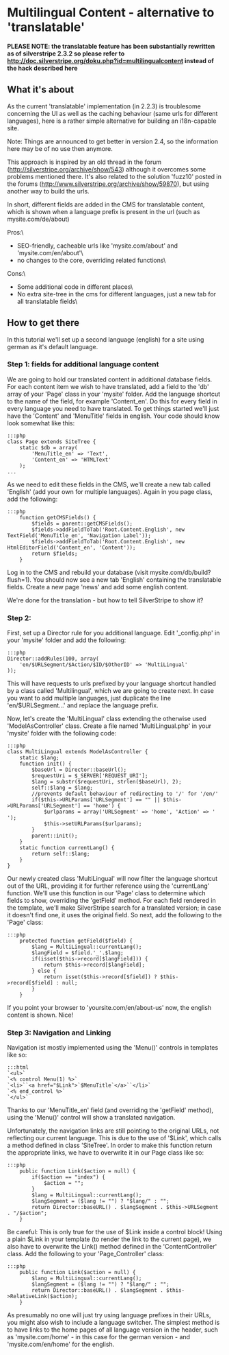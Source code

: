 # Multilingual Content - alternative to 'translatable'


**PLEASE NOTE: the translatable feature has been substantially rewritten as of silverstripe 2.3.2 so please refer to
http://doc.silverstripe.org/doku.php?id=multilingualcontent instead of the hack described here**

## What it's about


As the current 'translatable' implementation (in 2.2.3) is troublesome concerning the UI as well as the caching
behaviour (same urls for different languages), here is a rather simple alternative for building an i18n-capable site.

Note: Things are announced to get better in version 2.4, so the information here may be of no use then anymore.

This approach is inspired by an old thread in the forum (http://silverstripe.org/archive/show/543) although it overcomes
some problems mentioned there.
It's also related to the solution 'fuzz10' posted in the forums (http://www.silverstripe.org/archive/show/59870), but
using another way to build the urls.

In short, different fields are added in the CMS for translatable content, which is shown when a language prefix is
present in the url (such as mysite.com/de/about)

Pros:\\ 
+ SEO-friendly, cacheable urls like 'mysite.com/about' and 'mysite.com/en/about'\\ 
+ no changes to the core, overriding related functions\\ 

Cons:\\ 
- Some additional code in different places\\ 
- No extra site-tree in the cms for different languages, just a new tab for all translatable fields\\ 

## How to get there

In this tutorial we'll set up a second language (english) for a site using german as it's default language.

### Step 1: fields for additional language content

We are going to hold our translated content in additional database fields. 
For each content item we wish to have translated, add a field to the 'db' array of your 'Page' class in your 'mysite'
folder.
Add the language shortcut to the name of the field, for example 'Content_en'.
Do this for every field in every language you need to have translated.
To get things started we'll just have the 'Content' and 'MenuTitle' fields in english.
Your code should know look somewhat like this:

	:::php
	class Page extends SiteTree {
		static $db = array(	
			'MenuTitle_en' => 'Text',
			'Content_en' => 'HTMLText'	
		);
	...

As we need to edit these fields in the CMS, we'll create a new tab called 'English' (add your own for multiple
languages).
Again in you page class, add the following:

	:::php
		function getCMSFields() {
			$fields = parent::getCMSFields();	
			$fields->addFieldToTab('Root.Content.English', new TextField('MenuTitle_en', 'Navigation Label'));
			$fields->addFieldToTab('Root.Content.English', new HtmlEditorField('Content_en', 'Content'));
			return $fields;
		} 

Log in to the CMS and rebuild your database (visit mysite.com/db/build?flush=1). 
You should now see a new tab 'English' containing the translatable fields.
Create a new page 'news' and add some english content.

We're done for the translation - but how to tell SilverStripe to show it?

###  Step 2:

First, set up a Director rule for you additional language.
Edit '_config.php' in your 'mysite' folder and add the following:

	:::php
	Director::addRules(100, array(
		'en/$URLSegment/$Action/$ID/$OtherID' => 'MultiLingual'
	));

This will have requests to urls prefixed by your language shortcut handled by a class called 'Multilingual', which we
are going to create next.
In case you want to add multiple languages, just duplicate the line 'en/$URLSegment...' and replace the language prefix.


Now, let's create the 'MultiLingual' class extending the otherwise used 'ModelAsController' class.
Create a file named 'MultiLingual.php' in your 'mysite' folder with the following code:

	:::php
	class MultiLingual extends ModelAsController {	
		static $lang;	
		function init() {
			$baseUrl = Director::baseUrl();
			$requestUri = $_SERVER['REQUEST_URI'];
			$lang = substr($requestUri, strlen($baseUrl), 2);		
			self::$lang = $lang;
			//prevents default behaviour of redirecting to '/' for '/en/'
			if($this->URLParams['URLSegment'] == "" || $this->URLParams['URLSegment'] == 'home') {
				$urlparams = array('URLSegment' => 'home', 'Action' => ' ');
				$this->setURLParams($urlparams);
			}		
			parent::init();
		}
		static function currentLang() {
			return self::$lang;
		}	
	} 

Our newly created class 'MultiLingual' will now filter the language shortcut out of the URL, 
providing it for further reference using the 'currentLang' function.
We'll use this function in our 'Page' class to determine which fields to show, overriding the 'getField' method.
For each field rendered in the template, we'll make SilverStripe search for a translated version; in case it doesn't
find one, it uses the original field. 
So next, add the following to the 'Page' class:

	:::php
		protected function getField($field) {		
			$lang = MultiLingual::currentLang();
			$langField = $field.'_'.$lang;
			if(isset($this->record[$langField])) {
				return $this->record[$langField];
			} else {
				return isset($this->record[$field]) ? $this->record[$field] : null;
			}
		}

If you point your browser to 'yoursite.com/en/about-us' now, the english content is shown. Nice!


### Step 3: Navigation and Linking

Navigation ist mostly implemented using the 'Menu()' controls in templates like so:

	:::html
	`<ul>`
	`<% control Menu(1) %>`
	`<li>``<a href="$Link">`$MenuTitle`</a>``</li>`
	`<% end_control %>` 
	`</ul>`

Thanks to our 'MenuTitle_en' field (and overriding the 'getField' method), using the 'Menu()' control will show a
translated navigation.

Unfortunately, the navigation links are still pointing to the original URLs, not reflecting our current language.
This is due to the use of '$Link', which calls a method defined in class 'SiteTree'.
In order to make this function return the appropriate links, we have to overwrite it in our Page class like so:

	:::php
		public function Link($action = null) {
			if($action == "index") {
				$action = "";
			}
			$lang = MultiLingual::currentLang();
			$langSegment = ($lang != "") ? "$lang/" : "";
			return Director::baseURL() . $langSegment . $this->URLSegment . "/$action";
		}

Be careful: This is only true for the use of $Link inside a control block! Using a plain $Link in your template (to
render the link to the current page),
we also have to overwrite the Link() method defined in the 'ContentController' class.
Add the following to your 'Page_Controller' class:

	:::php
		public function Link($action = null) {
			$lang = MultiLingual::currentLang();
			$langSegment = ($lang != "") ? "$lang/" : "";
			return Director::baseURL() . $langSegment . $this->RelativeLink($action);
		}

As presumably no one will just try using language prefixes in their URLs, you might also wish to include a language
switcher. The simplest method is to have links to the home pages of all language version in the header, such as
'mysite.com/home' - in this case for the german version - and 'mysite.com/en/home' for the english.

